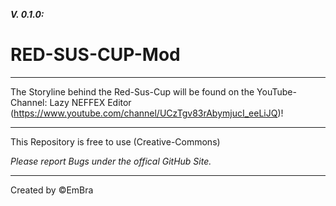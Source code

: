 **_V. 0.1.0:_**

# RED-SUS-CUP-Mod

----------------------------------------------------------------------------------------------------------------------------------------------------------

The Storyline behind the Red-Sus-Cup will be found on the YouTube-Channel: Lazy NEFFEX Editor (https://www.youtube.com/channel/UCzTgv83rAbymjucI_eeLiJQ)!

----------------------------------------------------------------------------------------------------------------------------------------------------------

This Repository is free to use (Creative-Commons)

_Please report Bugs under the offical GitHub Site._

----------------------------------------------------------------------------------------------------------------------------------------------------------

Created by ©️EmBra
